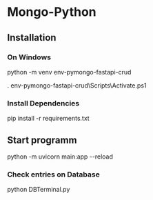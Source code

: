 # Mongo-Python
## Installation
### On Windows
python -m venv env-pymongo-fastapi-crud

. env-pymongo-fastapi-crud\Scripts\Activate.ps1

### Install Dependencies
pip install -r requirements.txt

## Start programm
python -m uvicorn main:app --reload
### Check entries on Database
python DBTerminal.py
